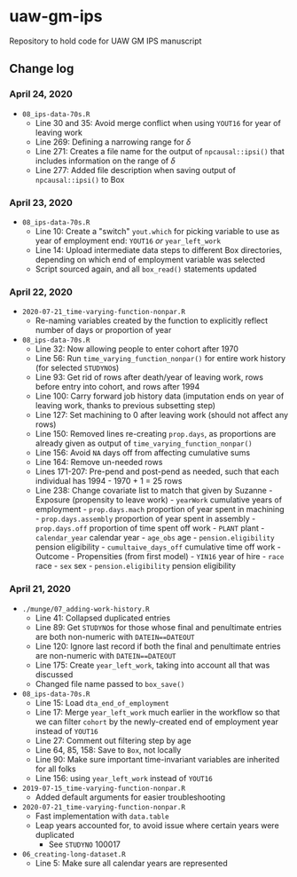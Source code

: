 
# uaw-gm-ips
Repository to hold code for UAW GM IPS manuscript

## Change log

### April 24, 2020

- `08_ips-data-70s.R`
	- Line 30 and 35: Avoid merge conflict when using `YOUT16` for year of leaving work
	- Line 269: Defining a narrowing range for $\delta$
	- Line 271: Creates a file name for the output of `npcausal::ipsi()` that includes information on the range of $\delta$
	- Line 277: Added file description when saving output of `npcausal::ipsi()` to Box

### April 23, 2020

- `08_ips-data-70s.R`
	- Line 10: Create a "switch" `yout.which` for picking variable to use as year of employment end: `YOUT16` _or_ `year_left_work`
	- Line 14: Upload intermediate data steps to different Box directories, depending on which end of employment variable was selected
	- Script sourced again, and all `box_read()` statements updated

### April 22, 2020

- `2020-07-21_time-varying-function-nonpar.R`
	- Re-naming variables created by the function to explicitly reflect number of days or proportion of year
- `08_ips-data-70s.R`
	- Line 32: Now allowing people to enter cohort after 1970
	- Line 56: Run `time_varying_function_nonpar()` for entire work history (for selected `STUDYNO`s)
	- Line 93: Get rid of rows after death/year of leaving work, rows before entry into cohort, and rows after 1994
	- Line 100: Carry forward job history data (imputation ends on year of leaving work, thanks to previous subsetting step)
	- Line 127: Set machining to 0 after leaving work (should not affect any rows)
	- Line 150: Removed lines re-creating `prop.days`, as proportions are already given as output of `time_varying_function_nonpar()`
	- Line 156: Avoid `NA` days off from affecting cumulative sums
	- Line 164: Remove un-needed rows
	- Lines 171-207: Pre-pend and post-pend as needed, such that each individual has 1994 - 1970 + 1 = 25 rows
	- Line 238: Change covariate list to match that given by Suzanne
			- Exposure (propensity to leave work)
				- `yearWork` cumulative years of employment
				- `prop.days.mach` proportion of year spent in machining
				- `prop.days.assembly` proportion of year spent in assembly
				- `prop.days.off` proportion of time spent off work
				- `PLANT` plant
				- `calendar_year` calendar year
				- `age_obs` age
				- `pension.eligibility` pension eligibility
				- `cumultaive_days_off` cumulative time off work
			- Outcome
				- Propensities (from first model)
				- `YIN16` year of hire
				- `race` race
				- `sex` sex
				- `pension.eligibility` pension eligibility

### April 21, 2020

- `./munge/07_adding-work-history.R`
	- Line 41: Collapsed duplicated entries
	- Line 89: Get `STUDYNO`s for those whose final and penultimate entries are both non-numeric with `DATEIN==DATEOUT`
	- Line 120: Ignore last record if both the final and penultimate entries are non-numeric with `DATEIN==DATEOUT`
	- Line 175: Create `year_left_work`, taking into account all that was discussed
	- Changed file name passed to `box_save()`
- `08_ips-data-70s.R`
	- Line 15: Load `dta_end_of_employment`
	- Line 17: Merge `year_left_work` much earlier in the workflow so that we can filter `cohort` by the newly-created end of employment year instead of `YOUT16`
	- Line 27: Comment out filtering step by age
	- Line 64, 85, 158: Save to `Box`, not locally
	- Line 90: Make sure important time-invariant variables are inherited for all folks
	- Line 156: using `year_left_work` instead of `YOUT16`
- `2019-07-15_time-varying-function-nonpar.R`
	- Added default arguments for easier troubleshooting
- `2020-07-21_time-varying-function-nonpar.R`
	- Fast implementation with `data.table`
	- Leap years accounted for, to avoid issue where certain years were duplicated
		- See `STUDYNO` 100017
- `06_creating-long-dataset.R`
	- Line 5: Make sure all calendar years are represented
